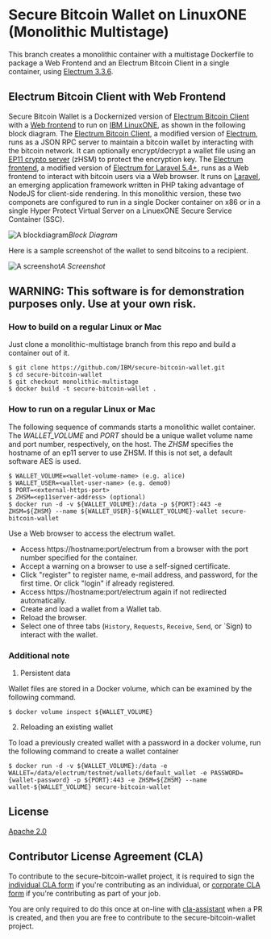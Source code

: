 # Secure Bitcoin Wallet on LinuxONE (Monolithic Multistage)

This branch creates a monolithic container with a multistage Dockerfile to package a Web Frontend and an Electrum Bitcoin Client in a single container, using [Electrum 3.3.6](https://github.com/spesmilo/electrum/tree/3.3.6).

## Electrum Bitcoin Client with Web Frontend

Secure Bitcoin Wallet is a Dockernized version of [Electrum Bitcoin Client](/electrum) 
with a [Web frontend](/laravel-electrum) to run on [IBM LinuxONE](https://developer.ibm.com/linuxone/), 
as shown in the following block diagram.
The [Electrum Bitcoin Client](/electrum), a modified version of [Electrum](https://github.com/spesmilo/electrum), runs as a JSON RPC server to maintain 
a bitcoin wallet by interacting with the bitcoin network.
It can optionally encrypt/decrypt a wallet file using an [EP11 crypto server](https://www.ibm.com/support/knowledgecenter/en/linuxonibm/com.ibm.linux.z.lxce/lxce_stack.html) (zHSM) to protect the encryption key. 
The [Electrum frontend](/laravel-electrum), a modified version of [Electrum for Laravel 5.4+](https://github.com/AraneaDev/laravel-electrum),
runs as a Web frontend to interact with bitcoin users via a Web browser.
It runs on [Laravel](https://laravel.com/), an emerging application framework written in PHP taking advantage of NodeJS for client-side rendering.
In this monolithic version, these two componets are configured to run in a single Docker container on x86 or in a single Hyper Protect Virtual Server on a 
LinuexONE Secure Service Container (SSC).

![A blockdiagram](https://github.com/IBM/secure-bitcoin-wallet/blob/images/images/blockdiagram-monolithic.png)*Block Diagram*

Here is a sample screenshot of the wallet to send bitcoins to a recipient.

![A screenshot](https://github.com/IBM/secure-bitcoin-wallet/blob/images/images/secure-bitcoin-wallet-on-ibm-linuxone.png)*A Screenshot*

## WARNING: This software is for demonstration purposes only. Use at your own risk.

### How to build on a regular Linux or Mac

Just clone a monolithic-multistage branch from this repo and build a container out of it.

```
$ git clone https://github.com/IBM/secure-bitcoin-wallet.git
$ cd secure-bitcoin-wallet
$ git checkout monolithic-multistage
$ docker build -t secure-bitcoin-wallet .
```

### How to run on a regular Linux or Mac

The following sequence of commands starts a monolithic wallet container.
The *WALLET_VOLUME* and *PORT* should be a unique wallet volume name and port number, respectively, on the host. 
The *ZHSM* specifies the hostname of an ep11 server to use ZHSM. If this is not set, a default software AES is used.

```
$ WALLET_VOLUME=<wallet-volume-name> (e.g. alice)
$ WALLET_USER=<wallet-user-name> (e.g. demo0)
$ PORT=<external-https-port>
$ ZHSM=<ep11server-address> (optional)
$ docker run -d -v ${WALLET_VOLUME}:/data -p ${PORT}:443 -e ZHSM=${ZHSM} --name ${WALLET_USER}-${WALLET_VOLUME}-wallet secure-bitcoin-wallet
```

Use a Web browser to access the electrum wallet.

- Access https://hostname:port/electrum from a browser with the port number specified for the container.
- Accept a warning on a browser to use a self-signed certificate.
- Click "register" to register name, e-mail address, and password, for the first time. Or click "login" if already registered.
- Access https://hostname:port/electrum again if not redirected automatically.
- Create and load a wallet from a Wallet tab.
- Reload the browser.
- Select one of three tabs (`History`, `Requests`, `Receive`, `Send`, or `Sign) to interact with the wallet.

### Additional note

1. Persistent data

Wallet files are stored in a Docker volume, which can be examined by the following command.

```
$ docker volume inspect ${WALLET_VOLUME}
```

2. Reloading an existing wallet

To load a previously created wallet with a password in a docker volume, run the following command to create a wallet container

```
$ docker run -d -v ${WALLET_VOLUME}:/data -e WALLET=/data/electrum/testnet/wallets/default_wallet -e PASSWORD={wallet-password} -p ${PORT}:443 -e ZHSM=${ZHSM} --name wallet-${WALLET_VOLUME} secure-bitcoin-wallet
```

## License

[Apache 2.0](https://github.com/IBM/secure-bitcoin-wallet/blob/master/LICENSE)

## Contributor License Agreement (CLA)

To contribute to the secure-bitcoin-wallet project, it is required to sign the 
[individual CLA form](https://gist.github.com/moriohara/9926f0791f1168acd7974b9dc4467e99) 
if you're contributing as an individual, or 
[corporate CLA form](https://gist.github.com/moriohara/018efe7c8b3247da3e77ddbf56f55c2e) 
if you're contributing as part of your job.

You are only required to do this once at on-line with [cla-assistant](https://github.com/cla-assistant/cla-assistant) when a PR is created, and then you are free to contribute to the secure-bitcoin-wallet project.
